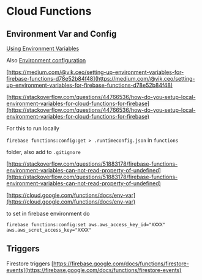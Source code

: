 # Cloud Functions

## Environment Var and Config

[Using Environment Variables](https://cloud.google.com/functions/docs/env-var)

Also [Environment configuration](https://firebase.google.com/docs/functions/config-env)

[https://medium.com/@vik.ceo/setting-up-environment-variables-for-firebase-functions-d78e52b84f48](https://medium.com/@vik.ceo/setting-up-environment-variables-for-firebase-functions-d78e52b84f48)  
  
[https://stackoverflow.com/questions/44766536/how-do-you-setup-local-environment-variables-for-cloud-functions-for-firebase](https://stackoverflow.com/questions/44766536/how-do-you-setup-local-environment-variables-for-cloud-functions-for-firebase)

For this to run locally   
  
`firebase functions:config:get > .runtimeconfig.json` in `functions`   
  
folder, also add to `.gitignore`   
  
[https://stackoverflow.com/questions/51883178/firebase-functions-environment-variables-can-not-read-property-of-undefined](https://stackoverflow.com/questions/51883178/firebase-functions-environment-variables-can-not-read-property-of-undefined)   
  
[https://cloud.google.com/functions/docs/env-var](https://cloud.google.com/functions/docs/env-var)   
  
 to set in firebase environment do 

`firebase functions:config:set aws.aws_access_key_id="XXXX" aws.aws_scret_access_key="XXXX"`

## Triggers

Firestore triggers [https://firebase.google.com/docs/functions/firestore-events](https://firebase.google.com/docs/functions/firestore-events)



